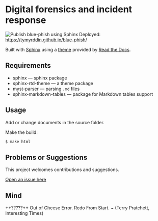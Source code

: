 # Digital forensics and incident response

![Publish blue-phish using Sphinx](https://github.com/tymyrddin/blue-phish/workflows/Publish%20blue-phish%20using%20Sphinx/badge.svg?branch=main)
 Deployed: https://tymyrddin.github.io/blue-phish/

Built with [Sphinx](https://www.sphinx-doc.org) using a [theme](https://github.com/readthedocs/sphinx_rtd_theme) provided
by [Read the Docs](https://readthedocs.org/).

## Requirements

* sphinx — sphinx package
* sphinx-rtd-theme — a theme package
* myst-parser — parsing `.md` files
* sphinx-markdown-tables — package for Markdown tables support

## Usage

Add or change documents in the source folder.

Make the build:
```bash
$ make html
```

## Problems or Suggestions

This project welcomes contributions and suggestions. 

[Open an issue here](https://github.com/tymyrddin/blue-phish/issues)

## Mind

++?????++ Out of Cheese Error. Redo From Start. ~ (Terry Pratchett, Interesting Times)
